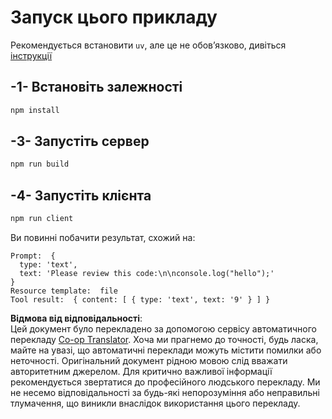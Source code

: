 <!--
CO_OP_TRANSLATOR_METADATA:
{
  "original_hash": "fae57a69c2b62cb7d92ff12da65f36c3",
  "translation_date": "2025-07-13T18:46:22+00:00",
  "source_file": "03-GettingStarted/02-client/solution/typescript/README.md",
  "language_code": "uk"
}
-->
# Запуск цього прикладу

Рекомендується встановити `uv`, але це не обов’язково, дивіться [інструкції](https://docs.astral.sh/uv/#highlights)

## -1- Встановіть залежності

```bash
npm install
```

## -3- Запустіть сервер

```bash
npm run build
```

## -4- Запустіть клієнта

```sh
npm run client
```

Ви повинні побачити результат, схожий на:

```text
Prompt:  {
  type: 'text',
  text: 'Please review this code:\n\nconsole.log("hello");'
}
Resource template:  file
Tool result:  { content: [ { type: 'text', text: '9' } ] }
```

**Відмова від відповідальності**:  
Цей документ було перекладено за допомогою сервісу автоматичного перекладу [Co-op Translator](https://github.com/Azure/co-op-translator). Хоча ми прагнемо до точності, будь ласка, майте на увазі, що автоматичні переклади можуть містити помилки або неточності. Оригінальний документ рідною мовою слід вважати авторитетним джерелом. Для критично важливої інформації рекомендується звертатися до професійного людського перекладу. Ми не несемо відповідальності за будь-які непорозуміння або неправильні тлумачення, що виникли внаслідок використання цього перекладу.